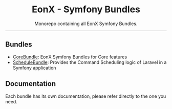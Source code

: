 <div align="center">
    <h1>EonX - Symfony Bundles</h1>
    <p>Monorepo containing all EonX Symfony Bundles.</p>
</div>

---

## Bundles

- [CoreBundle](https://github.com/eonx-com/core-bundle): EonX Symfony Bundles for Core features
- [ScheduleBundle](https://github.com/eonx-com/schedule-bundle): Provides the Command Scheduling logic of Laravel in a Symfony application

## Documentation

Each bundle has its own documentation, please refer directly to the one you need.
